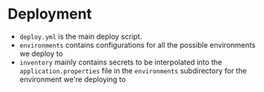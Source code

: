 # Deployment

- `deploy.yml` is the main deploy script.
- `environments` contains configurations for all the possible environments we deploy to
- `inventory` mainly contains secrets to be interpolated into the `application.properties` file in the `environments` subdirectory for the environment we're deploying to
